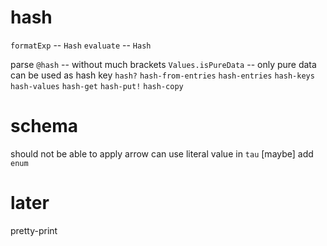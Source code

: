 # hash

`formatExp` -- `Hash`
`evaluate` -- `Hash`

parse `@hash` -- without much brackets
`Values.isPureData` -- only pure data can be used as hash key
`hash?`
`hash-from-entries`
`hash-entries`
`hash-keys`
`hash-values`
`hash-get`
`hash-put!`
`hash-copy`

# schema

should not be able to apply arrow
can use literal value in `tau`
[maybe] add `enum`

# later

pretty-print
